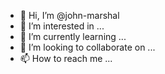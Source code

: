 - 👋 Hi, I’m @john-marshal
- 👀 I’m interested in ...
- 🌱 I’m currently learning ...
- 💞️ I’m looking to collaborate on ...
- 📫 How to reach me ...

<!---
john-marshal/john-marshal is a ✨ special ✨ repository because its `README.md` (this file) appears on your GitHub profile.
You can click the Preview link to take a look at your changes.
--->
